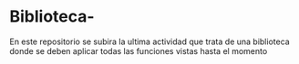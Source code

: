 # Biblioteca-
En este repositorio se subira la ultima actividad que trata de una biblioteca donde se deben aplicar todas las funciones vistas hasta el momento 
